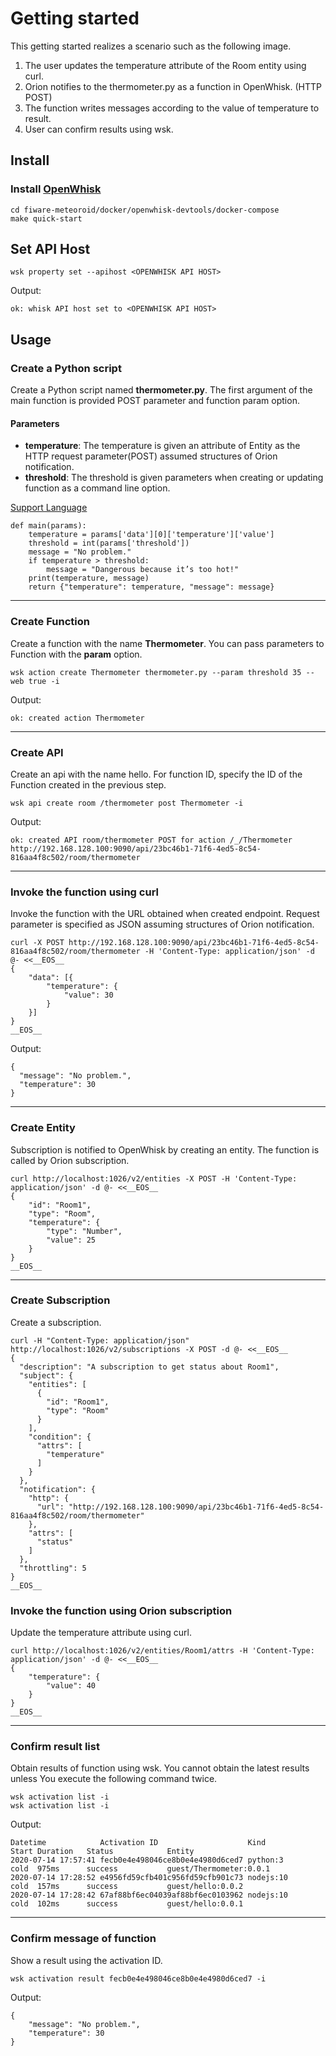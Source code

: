 # Getting started

This getting started realizes a scenario such as the following image.

1. The user updates the temperature attribute of the Room entity using curl.
2. Orion notifies to the thermometer.py as a function in OpenWhisk. (HTTP POST)
3. The function writes messages according to the value of temperature to result.
4. User can confirm results using wsk.



## Install

### Install [OpenWhisk](https://github.com/apache/openwhisk)

```
cd fiware-meteoroid/docker/openwhisk-devtools/docker-compose
make quick-start
```



## Set API Host

```
wsk property set --apihost <OPENWHISK API HOST>
```

Output:

```
ok: whisk API host set to <OPENWHISK API HOST>
```



## Usage

### Create a Python script

Create a Python script named **thermometer.py**. The first argument of the main function is provided POST parameter and function param option.

#### Parameters

- **temperature**: The temperature is given an attribute of Entity as the HTTP request parameter(POST) assumed structures of Orion notification.
- **threshold**: The threshold is given parameters when creating or updating function as a command line option.

[Support Language](https://openwhisk.apache.org/documentation.html#actions-creating-and-invoking)

```
def main(params):
    temperature = params['data'][0]['temperature']['value']
    threshold = int(params['threshold'])
    message = "No problem."
    if temperature > threshold:
        message = "Dangerous because it’s too hot!"
    print(temperature, message)
    return {"temperature": temperature, "message": message}
```

------

### Create Function

Create a function with the name **Thermometer**. You can pass parameters to Function with the **param** option.

```
wsk action create Thermometer thermometer.py --param threshold 35 --web true -i
```

Output:

```
ok: created action Thermometer
```

------

### Create API

Create an api with the name hello. For function ID, specify the ID of the Function created in the previous step.

```
wsk api create room /thermometer post Thermometer -i
```

Output:

```
ok: created API room/thermometer POST for action /_/Thermometer
http://192.168.128.100:9090/api/23bc46b1-71f6-4ed5-8c54-816aa4f8c502/room/thermometer
```

------

### Invoke the function using curl

Invoke the function with the URL obtained when created endpoint. Request parameter is specified as JSON assuming structures of Orion notification.

```
curl -X POST http://192.168.128.100:9090/api/23bc46b1-71f6-4ed5-8c54-816aa4f8c502/room/thermometer -H 'Content-Type: application/json' -d @- <<__EOS__
{
    "data": [{
        "temperature": {
            "value": 30
        }
    }]
}
__EOS__
```

Output:

```
{
  "message": "No problem.",
  "temperature": 30
}
```

------

### Create Entity

Subscription is notified to OpenWhisk by creating an entity. The function is called by Orion subscription.

```
curl http://localhost:1026/v2/entities -X POST -H 'Content-Type: application/json' -d @- <<__EOS__
{
    "id": "Room1",
    "type": "Room",
    "temperature": {
        "type": "Number",
        "value": 25
    }
}
__EOS__
```

------

### Create Subscription

Create a subscription.

```
curl -H "Content-Type: application/json" http://localhost:1026/v2/subscriptions -X POST -d @- <<__EOS__
{
  "description": "A subscription to get status about Room1",
  "subject": {
    "entities": [
      {
        "id": "Room1",
        "type": "Room"
      }
    ],
    "condition": {
      "attrs": [
        "temperature"
      ]
    }
  },
  "notification": {
    "http": {
      "url": "http://192.168.128.100:9090/api/23bc46b1-71f6-4ed5-8c54-816aa4f8c502/room/thermometer"
    },
    "attrs": [
      "status"
    ]
  },
  "throttling": 5
}
__EOS__
```



### Invoke the function using Orion subscription

Update the temperature attribute using curl.

```
curl http://localhost:1026/v2/entities/Room1/attrs -H 'Content-Type: application/json' -d @- <<__EOS__
{
    "temperature": {
        "value": 40
    }
}
__EOS__
```

------

### Confirm result list

Obtain results of function using wsk. You cannot obtain the latest results unless You execute the following command twice.

```
wsk activation list -i
wsk activation list -i
```

Output:

```
Datetime            Activation ID                    Kind                 Start Duration   Status            Entity
2020-07-14 17:57:41 fecb0e4e498046ce8b0e4e4980d6ced7 python:3             cold  975ms      success           guest/Thermometer:0.0.1
2020-07-14 17:28:52 e4956fd59cfb401c956fd59cfb901c73 nodejs:10            cold  157ms      success           guest/hello:0.0.2
2020-07-14 17:28:42 67af88bf6ec04039af88bf6ec0103962 nodejs:10            cold  102ms      success           guest/hello:0.0.1
```

------

### Confirm message of function

Show a result using the activation ID.

```
wsk activation result fecb0e4e498046ce8b0e4e4980d6ced7 -i
```

Output:

```
{
    "message": "No problem.",
    "temperature": 30
}
```
